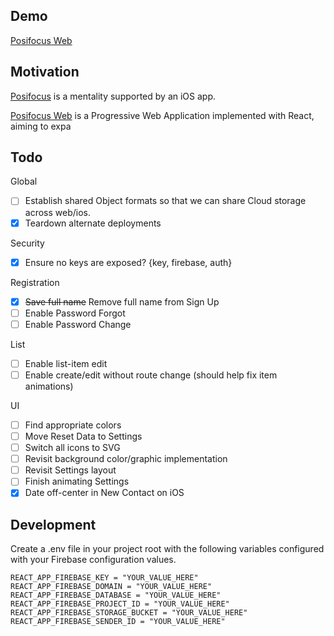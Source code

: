 ## Demo  

[Posifocus Web](https://posifocus.surge.sh)  

## Motivation  
[Posifocus](https://posifocus.com/) is a mentality supported by an iOS app.  

[Posifocus Web](https://posifocus.surge.sh) is a Progressive Web Application implemented with React, aiming to expa

## Todo  

Global  
  - [ ] Establish shared Object formats so that we can share Cloud storage across web/ios.  
  - [X] Teardown alternate deployments

Security  
  - [X] Ensure no keys are exposed? {key, firebase, auth}

Registration  
  - [X] ~~Save full name~~ Remove full name from Sign Up
  - [ ] Enable Password Forgot
  - [ ] Enable Password Change

List  
  - [ ] Enable list-item edit  
  - [ ] Enable create/edit without route change (should help fix item animations)  

UI  
  - [ ] Find appropriate colors  
  - [ ] Move Reset Data to Settings  
  - [ ] Switch all icons to SVG  
  - [ ] Revisit background color/graphic implementation
  - [ ] Revisit Settings layout
  - [ ] Finish animating Settings
  - [X] Date off-center in New Contact on iOS

## Development  

Create a .env file in your project root with the following variables configured with your Firebase configuration values.  
```
REACT_APP_FIREBASE_KEY = "YOUR_VALUE_HERE"
REACT_APP_FIREBASE_DOMAIN = "YOUR_VALUE_HERE"
REACT_APP_FIREBASE_DATABASE = "YOUR_VALUE_HERE"
REACT_APP_FIREBASE_PROJECT_ID = "YOUR_VALUE_HERE"
REACT_APP_FIREBASE_STORAGE_BUCKET = "YOUR_VALUE_HERE"
REACT_APP_FIREBASE_SENDER_ID = "YOUR_VALUE_HERE"
```  
